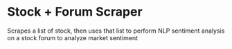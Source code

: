 # Stock + Forum Scraper

Scrapes a list of stock, then uses that list to perform NLP sentiment analysis on a stock forum to analyze market sentiment
